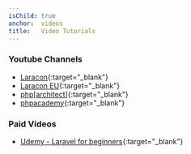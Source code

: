 ```yaml
---
isChild: true
anchor:  videos
title:   Video Tutorials
---
```


### Youtube Channels

* [Laracon](https://www.youtube.com/channel/UCRawXmZv30Vf_MivyPYb_GQ){:target="_blank"}
* [Laracon EU](https://www.youtube.com/channel/UCb9XEo_1SDNR8Ucpbktrg5A){:target="_blank"}
* [php[architect]](https://www.youtube.com/channel/UCUEzH08rDNBfljD9PGVZujg){:target="_blank"}
* [phpacademy](https://www.youtube.com/user/phpacademy){:target="_blank"}

### Paid Videos

* [Udemy - Laravel for beginners](https://www.udemy.com/php-with-laravel-for-beginners-become-a-master-in-laravel/){:target="_blank"}

